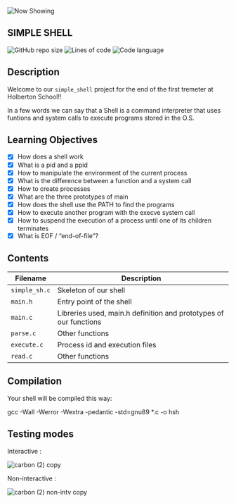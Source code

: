 ![Now Showing](https://user-images.githubusercontent.com/85719559/144750851-607c0b76-eda0-44b9-a188-9bcbe22741cf.jpg)

## SIMPLE SHELL


![GitHub repo size](https://img.shields.io/github/repo-size/sahinmeric/simple_shell)
![Lines of code](https://img.shields.io/tokei/lines/github/sahinmeric/simple_shell)
![Code language](https://img.shields.io/badge/c-language-yellowgreen)

## Description

Welcome to our `simple_shell` project for the end of the first tremeter at Holberton School!! 

In a few words we can say that a Shell is a command interpreter that uses funtions and system calls to execute programs stored in the O.S.


## Learning Objectives

- [x] How does a shell work
- [x] What is a pid and a ppid
- [x] How to manipulate the environment of the current process
- [x] What is the difference between a function and a system call
- [x] How to create processes
- [x] What are the three prototypes of main
- [x] How does the shell use the PATH to find the programs
- [x] How to execute another program with the execve system call
- [x] How to suspend the execution of a process until one of its children terminates
- [x] What is EOF / “end-of-file”?

## Contents


| **Filename**  | **Description**          |
| ------------- | ----------- |
| `simple_sh.c` | Skeleton of our shell |
| `main.h` |  Entry point of the shell |
| `main.c` | Libreries used, main.h definition and prototypes of our functions |
| `parse.c` |  Other functions |
| `execute.c` | Process id and execution files |
| `read.c` | Other functions |

## Compilation
Your shell will be compiled this way:

gcc -Wall -Werror -Wextra -pedantic -std=gnu89 *.c -o hsh

## Testing modes 

Interactive :

![carbon (2) copy](https://user-images.githubusercontent.com/85719559/144756444-9dc4cd20-e0a5-4d32-86f2-7fb7338b07a3.png)

Non-interactive :

![carbon (2) non-intv copy](https://user-images.githubusercontent.com/85719559/144756628-ce5a0918-6359-440f-980d-fee6af4fbe2c.png)

